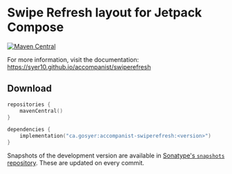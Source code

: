 # Swipe Refresh layout for Jetpack Compose

[![Maven Central](https://img.shields.io/maven-central/v/ca.gosyer/accompanist-swiperefresh)](https://search.maven.org/search?q=g:com.google.accompanist)

For more information, visit the documentation: https://syer10.github.io/accompanist/swiperefresh

## Download

```kotlin
repositories {
    mavenCentral()
}

dependencies {
    implementation("ca.gosyer:accompanist-swiperefresh:<version>")
}
```

Snapshots of the development version are available in [Sonatype's `snapshots` repository][snap]. These are updated on every commit.

  [snap]: https://oss.sonatype.org/content/repositories/snapshots/com/google/accompanist/accompanist-swiperefresh/